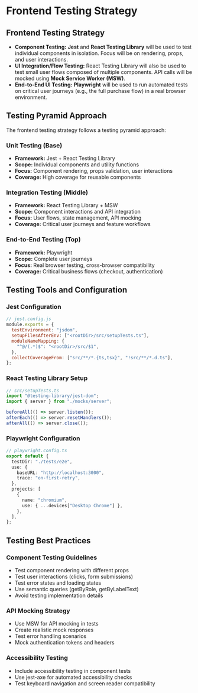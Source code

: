 # Frontend Testing Strategy

## Frontend Testing Strategy

- **Component Testing:** **Jest** and **React Testing Library** will be used to test individual components in isolation. Focus will be on rendering, props, and user interactions.
- **UI Integration/Flow Testing:** React Testing Library will also be used to test small user flows composed of multiple components. API calls will be mocked using **Mock Service Worker (MSW)**.
- **End-to-End UI Testing:** **Playwright** will be used to run automated tests on critical user journeys (e.g., the full purchase flow) in a real browser environment.

## Testing Pyramid Approach

The frontend testing strategy follows a testing pyramid approach:

### Unit Testing (Base)

- **Framework:** Jest + React Testing Library
- **Scope:** Individual components and utility functions
- **Focus:** Component rendering, props validation, user interactions
- **Coverage:** High coverage for reusable components

### Integration Testing (Middle)

- **Framework:** React Testing Library + MSW
- **Scope:** Component interactions and API integration
- **Focus:** User flows, state management, API mocking
- **Coverage:** Critical user journeys and feature workflows

### End-to-End Testing (Top)

- **Framework:** Playwright
- **Scope:** Complete user journeys
- **Focus:** Real browser testing, cross-browser compatibility
- **Coverage:** Critical business flows (checkout, authentication)

## Testing Tools and Configuration

### Jest Configuration

```javascript
// jest.config.js
module.exports = {
  testEnvironment: "jsdom",
  setupFilesAfterEnv: ["<rootDir>/src/setupTests.ts"],
  moduleNameMapping: {
    "^@/(.*)$": "<rootDir>/src/$1",
  },
  collectCoverageFrom: ["src/**/*.{ts,tsx}", "!src/**/*.d.ts"],
};
```

### React Testing Library Setup

```typescript
// src/setupTests.ts
import "@testing-library/jest-dom";
import { server } from "./mocks/server";

beforeAll(() => server.listen());
afterEach(() => server.resetHandlers());
afterAll(() => server.close());
```

### Playwright Configuration

```typescript
// playwright.config.ts
export default {
  testDir: "./tests/e2e",
  use: {
    baseURL: "http://localhost:3000",
    trace: "on-first-retry",
  },
  projects: [
    {
      name: "chromium",
      use: { ...devices["Desktop Chrome"] },
    },
  ],
};
```

## Testing Best Practices

### Component Testing Guidelines

- Test component rendering with different props
- Test user interactions (clicks, form submissions)
- Test error states and loading states
- Use semantic queries (getByRole, getByLabelText)
- Avoid testing implementation details

### API Mocking Strategy

- Use MSW for API mocking in tests
- Create realistic mock responses
- Test error handling scenarios
- Mock authentication tokens and headers

### Accessibility Testing

- Include accessibility testing in component tests
- Use jest-axe for automated accessibility checks
- Test keyboard navigation and screen reader compatibility
